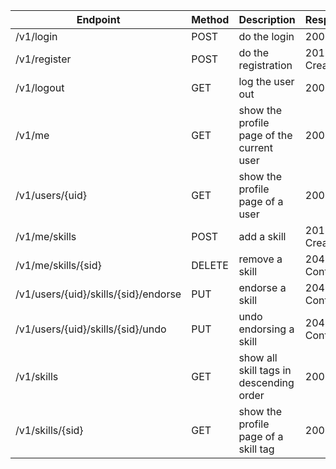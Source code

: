 | Endpoint       | Method           | Description  |    Response  |     Return  |
| ------------- |-------------| -----| -----| -----|
| /v1/login      | POST      |   do the login | 200 OK | JWT |
| /v1/register | POST      |    do the registration | 201 Created | - |
| /v1/logout | GET      |    log the user out | 200 OK | - |
| /v1/me      | GET | show the profile page of the current user| 200 OK | user object |
| /v1/users/{uid}      | GET | show the profile page of a user| 200 OK | user object |
| /v1/me/skills | POST      |    add a skill | 201 Created | - |
| /v1/me/skills/{sid} | DELETE      |    remove a skill | 204 No Content | - |
| /v1/users/{uid}/skills/{sid}/endorse | PUT      |    endorse a skill | 204 No Content | - |
| /v1/users/{uid}/skills/{sid}/undo | PUT     |    undo endorsing a skill | 204 No Content | - |
 /v1/skills      | GET | show all skill tags in descending order | 200 OK | skill object |
| /v1/skills/{sid}      | GET | show the profile page of a skill tag | 200 OK | skill object |